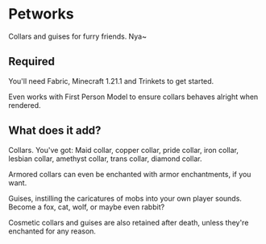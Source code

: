 # Petworks

Collars and guises for furry friends. Nya~

## Required

You'll need Fabric, Minecraft 1.21.1 and Trinkets to get started.

Even works with First Person Model to ensure collars behaves alright when rendered.

## What does it add?

Collars. You've got:
Maid collar, copper collar, pride collar, iron collar,
lesbian collar, amethyst collar, trans collar, diamond collar.

Armored collars can even be enchanted with armor enchantments, if you want.

Guises, instilling the caricatures of mobs into your own player sounds.
Become a fox, cat, wolf, or maybe even rabbit?

Cosmetic collars and guises are also retained after death, unless they're enchanted for any reason.
